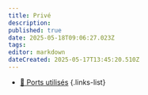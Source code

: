 ```yaml
---
title: Privé
description: 
published: true
date: 2025-05-18T09:06:27.023Z
tags: 
editor: markdown
dateCreated: 2025-05-17T13:45:20.510Z
---
```


- [🔐 Ports utilisés](/Prive/Ports-utilises)
{.links-list}
